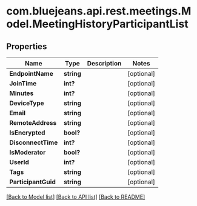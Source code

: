 # com.bluejeans.api.rest.meetings.Model.MeetingHistoryParticipantList
## Properties

Name | Type | Description | Notes
------------ | ------------- | ------------- | -------------
**EndpointName** | **string** |  | [optional] 
**JoinTime** | **int?** |  | [optional] 
**Minutes** | **int?** |  | [optional] 
**DeviceType** | **string** |  | [optional] 
**Email** | **string** |  | [optional] 
**RemoteAddress** | **string** |  | [optional] 
**IsEncrypted** | **bool?** |  | [optional] 
**DisconnectTime** | **int?** |  | [optional] 
**IsModerator** | **bool?** |  | [optional] 
**UserId** | **int?** |  | [optional] 
**Tags** | **string** |  | [optional] 
**ParticipantGuid** | **string** |  | [optional] 

[[Back to Model list]](../README.md#documentation-for-models) [[Back to API list]](../README.md#documentation-for-api-endpoints) [[Back to README]](../README.md)

